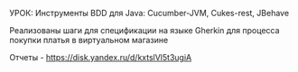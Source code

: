 УРОК: Инструменты BDD для Java: Cucumber-JVM, Cukes-rest, JBehave

Реализованы шаги для спецификации на языке Gherkin для процесса покупки платья в виртуальном магазине

Отчеты  - https://disk.yandex.ru/d/kxtslVl5t3ugiA


